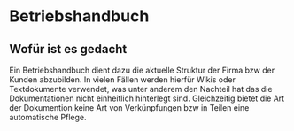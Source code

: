 # Betriebshandbuch


## Wofür ist es gedacht
Ein Betriebshandbuch dient dazu die aktuelle Struktur der Firma bzw der Kunden abzubilden.
In vielen Fällen werden hierfür Wikis oder Textdokumente verwendet, was unter anderem den Nachteil hat das die Dokumentationen nicht einheitlich hinterlegt sind.
Gleichzeitig bietet die Art der Dokumention keine Art von Verkünpfungen bzw in Teilen eine automatische Pflege.
